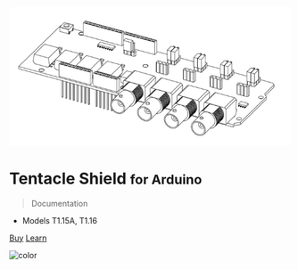 ![logo](_media/tentacle_t1.png)

# Tentacle Shield <small>for Arduino</small>

> Documentation

* Models T1.15A, T1.16

[Buy](https://www.whiteboxes.ch/shop/tentacle/)
[Learn](#introduction)


<!-- background color -->

![color](#f0f0f0)
